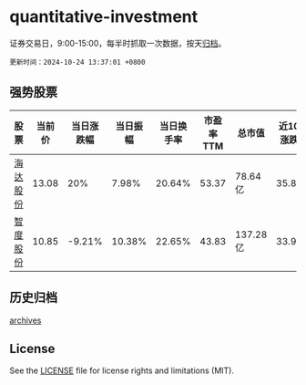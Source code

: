 # quantitative-investment

证券交易日，9:00-15:00，每半时抓取一次数据，按天[归档](archives)。

`更新时间：2024-10-24 13:37:01 +0800`

## 强势股票

|股票|当前价|当日涨跌幅|当日振幅|当日换手率|市盈率TTM|总市值|近10日涨跌幅|
|----|----|----|----|----|----|----|----|
|[海达股份](https://xueqiu.com/S/SZ300320)|13.08|20%|7.98%|20.64%|53.37|78.64亿|35.83%|
|[智度股份](https://xueqiu.com/S/SZ000676)|10.85|-9.21%|10.38%|22.65%|43.83|137.28亿|33.95%|

## 历史归档

[archives](archives)

## License

See the [LICENSE](LICENSE) file for license rights and limitations (MIT).